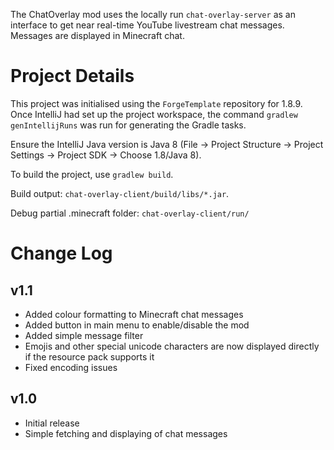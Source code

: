 The ChatOverlay mod uses the locally run `chat-overlay-server` as an interface to get near real-time YouTube livestream chat messages. Messages are displayed in Minecraft chat.

# Project Details

This project was initialised using the `ForgeTemplate` repository for 1.8.9. Once IntelliJ had set up the project workspace, the command `gradlew genIntellijRuns` was run for generating the Gradle tasks.

Ensure the IntelliJ Java version is Java 8 (File -> Project Structure -> Project Settings -> Project SDK -> Choose 1.8/Java 8).

To build the project, use `gradlew build`.

Build output: `chat-overlay-client/build/libs/*.jar`.

Debug partial .minecraft folder: `chat-overlay-client/run/` 

# Change Log

## v1.1
- Added colour formatting to Minecraft chat messages
- Added button in main menu to enable/disable the mod
- Added simple message filter
- Emojis and other special unicode characters are now displayed directly if the resource pack supports it
- Fixed encoding issues

## v1.0
- Initial release
- Simple fetching and displaying of chat messages
